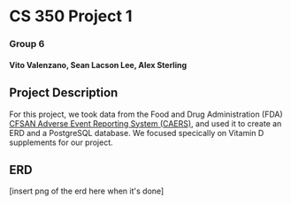# CS 350 Project 1
### Group 6
#### Vito Valenzano, Sean Lacson Lee, Alex Sterling

## Project Description
For this project, we took data from the Food and Drug Administration (FDA) [CFSAN Adverse Event Reporting System (CAERS)](https://www.fda.gov/food/compliance-enforcement-food/cfsan-adverse-event-reporting-system-caers), and used it to create an ERD and a PostgreSQL database. We focused specically on Vitamin D supplements for our project. 

## ERD
[insert png of the erd here when it's done]